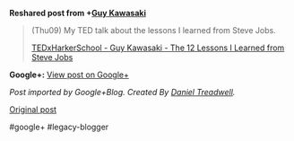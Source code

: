 <!--
date: '2012-03-30'
published: true
slug: 2012-03-thu09-my-ted-talk-about-lessons-i
time_to_read: 5
title: (Thu09) My TED talk about the lessons I learned from Steve Jobs
-->

  
  
**Reshared post from +[Guy Kawasaki](https://plus.google.com/112374836634096795698)**  
> (Thu09) My TED talk about the lessons I learned from Steve Jobs.  
>   
> [TEDxHarkerSchool - Guy Kawasaki - The 12 Lessons I Learned from Steve Jobs](http://www.youtube.com/watch?v=edEs4sjlmJY&hd=1)

**Google+:** [View post on Google+](https://plus.google.com/103392016560023386646/posts/1uVhSuo4Lrh)

  
  
*Post imported by Google+Blog. Created By [Daniel Treadwell](http://minimali.se/).*

[Original post](https://ysfk.blogspot.com/2012/03/thu09-my-ted-talk-about-lessons-i.html)

#google+ #legacy-blogger 